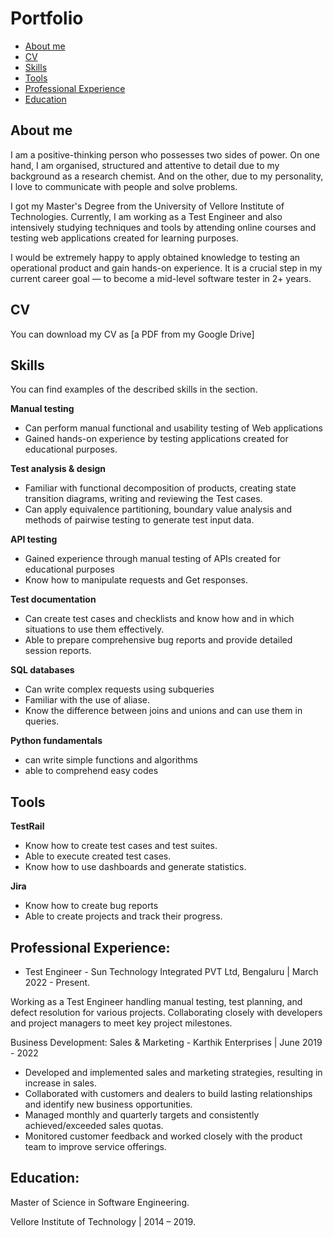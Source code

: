 # Portfolio
- [About me](#about-me)
- [CV](#cv)
- [Skills](#skills)
- [Tools](#tools)
- [Professional Experience](#Professional_Experience)
- [Education](#EDUCATION)

## About me

I am a positive-thinking person who possesses two sides of power. On one hand, I am organised, structured and attentive to detail due to my background as a research chemist. And on the other, due to my personality, I love to communicate with people and solve problems.

I got my Master's Degree from the University of Vellore Institute of Technologies. Currently,  I am working as a Test Engineer and also intensively studying techniques and tools by attending online courses and testing web applications created for learning purposes.

I would be extremely happy to apply obtained knowledge to testing an operational product and gain hands-on experience. It is a crucial step in my current career goal — to become a mid-level software tester in 2+ years.

## CV
You can download my CV as [a PDF from my Google Drive] 

## Skills

You can find examples of the described skills in the section.

__Manual testing__
  * Can perform manual functional and usability testing of Web applications
  * Gained hands-on experience by testing applications created for educational purposes.

__Test analysis & design__
  * Familiar with functional decomposition of products, creating state transition diagrams, writing and reviewing the Test cases.
  * Can apply equivalence partitioning, boundary value analysis and methods of pairwise testing to generate test input data.

__API testing__
  * Gained experience through manual testing of APIs created for educational purposes
  * Know how to manipulate requests and Get responses.

__Test documentation__
  * Can create test cases and checklists and know how and in which situations to use them effectively.
  * Able to prepare comprehensive bug reports and provide detailed session reports.

__SQL databases__
  * Can write complex requests using subqueries
  * Familiar with the use of aliase.
  * Know the difference between joins and unions and can use them in queries.

__Python fundamentals__
  * can write simple functions and algorithms
  * able to comprehend easy codes

## Tools

__TestRail__
  * Know how to create test cases and test suites.
  * Able to execute created test cases.
  * Know how to use dashboards and generate statistics.

__Jira__
  * Know how to create bug reports
  * Able to create projects and track their progress.

##  Professional Experience:

  * Test Engineer - Sun Technology Integrated PVT Ltd, Bengaluru | March 2022 - Present.

Working as a Test Engineer handling manual testing, test planning, and defect resolution for various projects. Collaborating closely with developers and project managers to meet key project milestones.

Business Development:
Sales & Marketing - Karthik Enterprises | June 2019 - 2022

  * Developed and implemented sales and marketing strategies, resulting in increase in sales.
  * Collaborated with customers and dealers to build lasting relationships and identify new business opportunities.
  * Managed monthly and quarterly targets and consistently achieved/exceeded sales quotas.
  * Monitored customer feedback and worked closely with the product team to improve service offerings.

##  Education:

Master of Science in Software Engineering.

Vellore Institute of Technology | 2014 – 2019.






